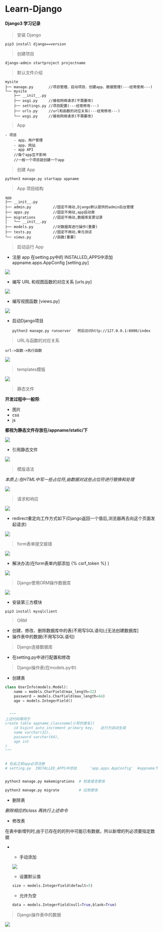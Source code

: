 

# Learn-Django

#### Django3 学习记录

> 安装 Django

```shell
pip3 install django==version
```

> 创建项目

```shell
django-admin startproject projectname
```

> 默认文件介绍

```shell
mysite
├── manage.py       //项目管理、启动项目、创建app、数据管理(---经常使用---)
└── mysite
    ├── __init__.py
    ├── asgi.py     //接收网络请求(不需要改)
    ├── settings.py //项目配置(---经常修改---)
    ├── urls.py     //url和函数的对应关系(---经常修改---)
    └── wsgi.py     //接收网络请求(不需要改)
```

> App

```
- 项目
    - app，用户管理
    - app，网站
    - app API
    //每个app互不影响
    //一般一个项目就创建一个app
```

> 创建 App

```shell
python3 manage.py startapp appname
```

> App 项目结构

```
app
├── __init__.py
├── admin.py          //固定不用动,Django默认提供的admin后台管理
├── apps.py           //固定不用动,app启动类
├── migrations        //固定不用动,数据库变更记录
│   └── __init__.py
├── models.py         //对数据库进行操作(重要)
├── tests.py          //固定不用动,单元测试
└── views.py          //函数(重要)
```

> 启动运行 App

- 注册 app  在setting.py中的  INSTALLED_APPS中添加  appname.apps.AppConfig   [setting.py]

![](./img/alex01.png)

- 编写 URL 和视图函数的对应关系   [urls.py]

![](./img/alex05.png)

- 编写视图函数  [views.py]

![](./img/alex02.png)

- 启动Django项目

  ```shell
  python3 manage.py runserver   然后访问http://127.0.0.1:8000/index
  ```

  

> URL与函数的对应关系

```
url->函数->执行函数
```

![](./img/alex03.png)

> templates模版

![](./img/alex04.png)

> 静态文件

**开发过程中一般将**:

- 图片
- css
- js

**都视为静态文件存放在/appname/static/下**

![](./img/alex.png)

- 引用静态文件

![](./img/alex06.png)

> 模版语法

*本质上:在HTML中写一些占位符,由数据对这些占位符进行替换和处理*

![](./img/template_syntax.png)

> 请求和响应

![](./img/alex08.png)

- redirect重定向工作方式如下(Django返回一个值后,浏览器再去向这个页面发起请求)

![](./img/alex07.png)

> form表单提交报错

![](./img/alex09.png)

- 解决办法(在form表单内部添加   {% csrf_token %}  )

![](./img/alex10.png)

> Django使用ORM操作数据库

![](./img/alex11.png)

- 安装第三方模块

```shell
pip3 install mysqlclient
```

> ORM

- 创建、修改、删除数据库中的表(不用写SQL语句);[无法创建数据库]
- 操作表中的数据(不用写SQL语句)

> Django连接数据库

- 在setting.py中进行配置和修改

> Django操作表(在models.py中)

- 创建表

```python
class UserInfo(models.Model):
    name = models.CharField(max_length=32)
    password = models.CharField(max_length=64)
    age = models.IntegerField()
    
    
  """ 
上述代码等同于
create table appname_classname[小写的类名](
    id bigint auto_increment primary key,   此行为自动生成
    name varchar(32),
    password varchar(64),
    age int
)
"""
 

# 在此之前app必须注册
# setting.py  INSTALLED_APPS中添加      'app.apps.AppConfig'  #appname下apps.py中的AppnameConfig(第一个class)


python3 manage.py makemigrations  # 检查是否更改

python3 manage.py migrate         # 应用更改
```



- 删除表

*删除相应的class 再执行上述命令*  

- 修改表

在表中新增列时,由于已存在的的列中可能已有数据，所以新增的列必须要指定数据

- ​	

  - 手动添加

  ![](./img/alex12.png)

  - 设置默认值 

  ```python
  size = models.IntegerField(default=5)
  ```

  - 允许为空

  ```python
  data = models.IntegerField(null=True,blank=True) 
  ```

> Django操作表中的数据

![](./img/alex13.png)
